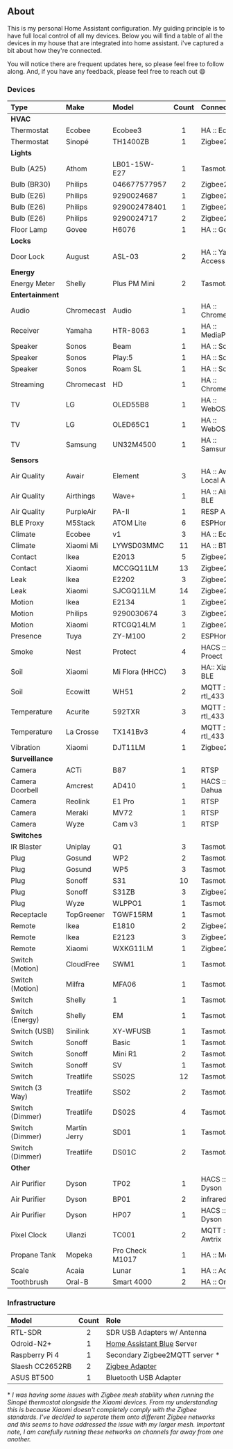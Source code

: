 ## About

This is my personal Home Assistant configuration. My guiding principle is to have
full local control of all my devices. Below you will find a table of all the devices
in my house that are integrated into home assistant. i've captured a bit about how
they're connected.

You will notice there are frequent updates here, so please feel free to follow along.
And, if you have any feedback, please feel free to reach out :smile:

### Devices

| Type              | Make         | Model           | Count | Connectivity          |
| :---              | :---         | :---            | :--:  | :--                   |
| **HVAC**                                                                           |
| Thermostat        | Ecobee       | Ecobee3         | 1     | HA :: Ecobee          |
| Thermostat        | Sinopé       | TH1400ZB        | 1     | Zigbee2MQTT           |
| **Lights**                                                                         |
| Bulb (A25)        | Athom        | LB01-15W-E27    | 1     | Tasmota               |
| Bulb (BR30)       | Philips      | 046677577957    | 2     | Zigbee2MQTT           |
| Bulb (E26)        | Philips      | 9290024687      | 1     | Zigbee2MQTT           |
| Bulb (E26)        | Philips      | 929002478401    | 1     | Zigbee2MQTT           |
| Bulb (E26)        | Philips      | 9290024717      | 2     | Zigbee2MQTT           |
| Floor Lamp        | Govee        | H6076           | 1     | HA :: Govee           |
| **Locks**                                                                          |
| Door Lock         | August       | ASL-03          | 2     | HA :: Yale Access BLE |
| **Energy**                                                                         |
| Energy Meter      | Shelly       | Plus PM Mini    | 2     | Tasmota               | 
| **Entertainment**                                                                  |
| Audio             | Chromecast   | Audio           | 1     | HA :: Chromecast      |
| Receiver          | Yamaha       | HTR-8063        | 1     | HA :: MediaPlayers    |
| Speaker           | Sonos        | Beam            | 1     | HA :: Sonos           |
| Speaker           | Sonos        | Play:5          | 1     | HA :: Sonos           |
| Speaker           | Sonos        | Roam SL         | 1     | HA :: Sonos           |
| Streaming         | Chromecast   | HD              | 1     | HA :: Chromecast      |
| TV                | LG           | OLED55B8        | 1     | HA :: WebOSTV         |
| TV                | LG           | OLED65C1        | 1     | HA :: WebOSTV         |
| TV                | Samsung      | UN32M4500       | 1     | HA :: Samsung         |
| **Sensors**                                                                        |
| Air Quality       | Awair        | Element         | 3     | HA :: Awair Local API |
| Air Quality       | Airthings    | Wave+           | 1     | HA :: Airthings BLE   |
| Air Quality       | PurpleAir    | PA-II           | 1     | RESP API              |
| BLE Proxy         | M5Stack      | ATOM Lite       | 6     | ESPHome               |
| Climate           | Ecobee       | v1              | 3     | HA :: Ecobee          |
| Climate           | Xiaomi Mi    | LYWSD03MMC      | 11    | HA :: BTHome          |
| Contact           | Ikea         | E2013           | 5     | Zigbee2MQTT           |
| Contact           | Xiaomi       | MCCGQ11LM       | 13    | Zigbee2MQTT           |
| Leak              | Ikea         | E2202           | 3     | Zigbee2MQTT           |
| Leak              | Xiaomi       | SJCGQ11LM       | 14    | Zigbee2MQTT           |
| Motion            | Ikea         | E2134           | 1     | Zigbee2MQTT           |
| Motion            | Philips      | 9290030674      | 3     | Zigbee2MQTT           |
| Motion            | Xiaomi       | RTCGQ14LM       | 1     | Zigbee2MQTT           |
| Presence          | Tuya         | ZY-M100         | 2     | ESPHome               |
| Smoke             | Nest         | Protect         | 4     | HACS :: Nest Proect   | 
| Soil              | Xiaomi       | Mi Flora (HHCC) | 3     | HA:: Xiami BLE        |
| Soil              | Ecowitt      | WH51            | 2     | MQTT :: rtl_433       |
| Temperature       | Acurite      | 592TXR          | 3     | MQTT :: rtl_433       |
| Temperature       | La Crosse    | TX141Bv3        | 4     | MQTT :: rtl_433       |
| Vibration         | Xiaomi       | DJT11LM         | 1     | Zigbee2MQTT           |
| **Surveillance**                                                                   |
| Camera            | ACTi         | B87             | 1     | RTSP                  |
| Camera Doorbell   | Amcrest      | AD410           | 1     | HACS :: Dahua         |
| Camera            | Reolink      | E1 Pro          | 1     | RTSP                  |
| Camera            | Meraki       | MV72            | 1     | RTSP                  |
| Camera            | Wyze         | Cam v3          | 1     | RTSP                  |
| **Switches**                                                                       |
| IR Blaster        | Uniplay      | Q1              | 3     | Tasmota               |
| Plug              | Gosund       | WP2             | 2     | Tasmota               |
| Plug              | Gosund       | WP5             | 3     | Tasmota               |
| Plug              | Sonoff       | S31             | 10    | Tasmota               |
| Plug              | Sonoff       | S31ZB           | 3     | Zigbee2MQTT           |
| Plug              | Wyze         | WLPPO1          | 1     | Tasmota               |
| Receptacle        | TopGreener   | TGWF15RM        | 1     | Tasmota               |
| Remote            | Ikea         | E1810           | 2     | Zigbee2MQTT           |
| Remote            | Ikea         | E2123           | 3     | Zigbee2MQTT           |
| Remote            | Xiaomi       | WXKG11LM        | 1     | Zigbee2MQTT           |
| Switch (Motion)   | CloudFree    | SWM1            | 1     | Tasmota               |
| Switch (Motion)   | Milfra       | MFA06           | 1     | Tasmota               |
| Switch            | Shelly       | 1               | 1     | Tasmota               |
| Switch (Energy)   | Shelly       | EM              | 1     | Tasmota               |
| Switch (USB)      | Sinilink     | XY-WFUSB        | 1     | Tasmota               |
| Switch            | Sonoff       | Basic           | 1     | Tasmota               |
| Switch            | Sonoff       | Mini R1         | 2     | Tasmota               |
| Switch            | Sonoff       | SV              | 1     | Tasmota               |
| Switch            | Treatlife    | SS02S           | 12    | Tasmota               |
| Switch (3 Way)    | Treatlife    | SS02            | 2     | Tasmota               |
| Switch (Dimmer)   | Treatlife    | DS02S           | 4     | Tasmota               |
| Switch (Dimmer)   | Martin Jerry | SD01            | 1     | Tasmota               |
| Switch (Dimmer)   | Treatlife    | DS01C           | 2     | Tasmota               |
| **Other**                                                                          |
| Air Purifier      | Dyson        | TP02            | 1     | HACS :: Dyson         |
| Air Purifier      | Dyson        | BP01            | 2     | infrared              |
| Air Purifier      | Dyson        | HP07            | 1     | HACS :: Dyson         |
| Pixel Clock       | Ulanzi       | TC001           | 2     | MQTT :: Awtrix        |
| Propane Tank      | Mopeka       | Pro Check M1017 | 1     | HA :: Mopeka          |
| Scale             | Acaia        | Lunar           | 1     | HA :: Acaia           |
| Toothbrush        | Oral-B       | Smart 4000      | 2     | HA :: Oral-B          |

 ### Infrastructure

 | Model           | Count | Role                                                              |
 | :---            | :--:  | :---                                                              |
 | RTL-SDR         | 2     | SDR USB Adapters w/ Antenna                                       |
 | Odroid-N2+      | 1     | [Home Assistant Blue](https://www.home-assistant.io/blue/) Server | 
 | Raspberry Pi 4  | 1     | Secondary Zigbee2MQTT server *                                    |
 | Slaesh CC2652RB | 2     | [Zigbee Adapter ](https://slae.sh/projects/cc2652/)               |
 | ASUS BT500      | 1     | Bluetooth USB Adapter                                             |

 \* *I was having some issues with Zigbee mesh stability when running the Sinopé thermostat
 alongside the Xiaomi devices. From my understanding this is because Xiaomi doesn't completely
 comply with the Zigbee standards. I've decided to seperate them onto different Zigbee networks
 and this seems to have addressed the issue with my larger mesh. Important note, I
 am carefully running these networks on channels far away from one another.*
